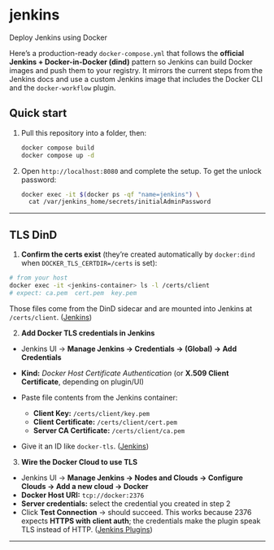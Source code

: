 # jenkins

Deploy Jenkins using Docker

Here’s a production-ready `docker-compose.yml` that follows the **official Jenkins + Docker-in-Docker (dind)** pattern so Jenkins can build Docker images and push them to your registry. It mirrors the current steps from the Jenkins docs and use a custom Jenkins image that includes the Docker CLI and the `docker-workflow` plugin.

## Quick start

1. Pull this repository into a folder, then:

   ```bash
   docker compose build
   docker compose up -d
   ```

2. Open `http://localhost:8080` and complete the setup. To get the unlock password:

   ```bash
   docker exec -it $(docker ps -qf "name=jenkins") \
     cat /var/jenkins_home/secrets/initialAdminPassword
   ```

---

## TLS DinD

1. **Confirm the certs exist** (they’re created automatically by `docker:dind` when `DOCKER_TLS_CERTDIR=/certs` is set):

```bash
# from your host
docker exec -it <jenkins-container> ls -l /certs/client
# expect: ca.pem  cert.pem  key.pem
```

Those files come from the DinD sidecar and are mounted into Jenkins at `/certs/client`. ([Jenkins][1])

2. **Add Docker TLS credentials in Jenkins**

* Jenkins UI → **Manage Jenkins → Credentials → (Global) → Add Credentials**
* **Kind:** *Docker Host Certificate Authentication* (or **X.509 Client Certificate**, depending on plugin/UI)
* Paste file contents from the Jenkins container:

  * **Client Key:** `/certs/client/key.pem`
  * **Client Certificate:** `/certs/client/cert.pem`
  * **Server CA Certificate:** `/certs/client/ca.pem`
* Give it an ID like `docker-tls`. ([Jenkins][2])

3. **Wire the Docker Cloud to use TLS**

* Jenkins UI → **Manage Jenkins → Nodes and Clouds → Configure Clouds → Add a new cloud → Docker**
* **Docker Host URI:** `tcp://docker:2376`
* **Server credentials:** select the credential you created in step 2
* Click **Test Connection** → should succeed.
  This works because 2376 expects **HTTPS with client auth**; the credentials make the plugin speak TLS instead of HTTP. ([Jenkins Plugins][3])

---

[1]: https://www.jenkins.io/doc/book/installing/docker/ "Docker"
[2]: https://www.jenkins.io/doc/book/using/using-credentials/ "Using credentials"
[3]: https://plugins.jenkins.io/docker-plugin/ "Docker | Jenkins plugin"
